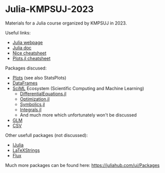 # Julia-KMPSUJ-2023
Materials for a Julia course organized by KMPSUJ in 2023.

Useful links:
 - [Julia webpage](https://julialang.org/)
 - [Julia doc](https://docs.julialang.org/en/v1/)
 - [Nice cheatsheet](https://juliadocs.github.io/Julia-Cheat-Sheet/)
 - [Plots.jl cheatsheet](https://github.com/sswatson/cheatsheets/blob/master/plotsjl-cheatsheet.pdf)
 
Packages discused:
 - [Plots](https://docs.juliaplots.org/stable/) (see also StatsPlots)
 - [DataFrames](https://dataframes.juliadata.org/stable/)
 - [SciML](https://sciml.ai) Ecosystem (Scientific Computing and Machine Learning)
	* [DifferentialEquations.jl](https://diffeq.sciml.ai/stable/)
	* [Optimization.jl](https://docs.sciml.ai/Optimization/stable/)
	* [Symbolics.jl](https://symbolics.juliasymbolics.org/stable/)
	* [Integrals.jl](https://docs.sciml.ai/Integrals/stable/)
	* And much more which unfortunately won't be discussed
 - [GLM](https://juliastats.org/GLM.jl/stable/)
 - [CSV](https://csv.juliadata.org/stable/)
 
Other usefull packages (not discussed):
 - [IJulia](https://julialang.github.io/IJulia.jl/stable/)
 - [LaTeXStrings](https://github.com/stevengj/LaTeXStrings.jl)
 - [Flux](https//fluxml.ai/Flux.jl/stable/)
 
Much more packages can be found here: https://juliahub.com/ui/Packages
